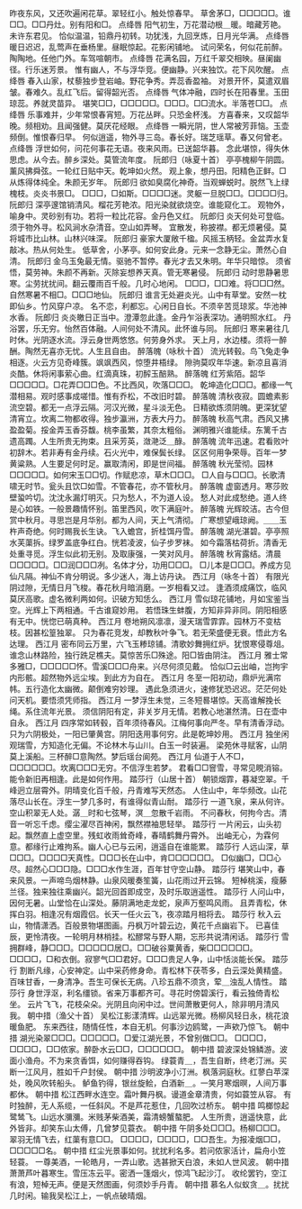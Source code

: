 <!-- { "loadSidebar": true } -->
昨夜东风，又还吹遍闲花草。翠轻红小。触处惊春早。 
草舍茅□，□□□□□。谁□□。□□丹灶。别有阳和□。 
点绛唇
阳气初生，万花潜动根＿暖。暗藏芳艳。未许东君见。 
恰似温温，铅鼎丹初转。功犹浅，九回烹炼，日月光华满。 
点绛唇
暖日迟迟，乱莺声在垂杨里。昼眠惊起。花影闲铺地。 
试问荣名，何似花前醉。陶陶地。任他门外。车驾喧朝市。 
点绛唇
花满名园，万红千翠交相映。昼阑幽径。行乐迷芳景。 
惟有幽人，不与浮华竞。便幽静。兴来独饮。花下风吹醒。 
点绛唇
春入山家，杖藜独步登岩岫。野花争秀。弄蕊香盈袖。 
对景开怀，莫遣双眉皱。春难久。乱红飞后。留得韶光否。 
点绛唇
气体冲融，四时长在阳春里。玉田琼蕊。养就灵苗异。 
堪笑□□，□□□□□。□□□。□□流水。半落苍□□。 
点绛唇
乐事难并，少年常恨春宵短。万花丛畔。只恐金杯浅。 
方喜春来，又叹韶华晚。频相劝。且闻强健。莫厌花经眼。 
点绛唇
一瞬光阴，世人常被芳菲恼。玉壶频倒。惟恨春归早。 
何似逍遥，物外寻三岛。春长好。瑞芝瑶草。春又何曾老。 
点绛唇
浮世如何，问花何事花无语。夜来风雨。已送韶华暮。 
念此堪惊，得失休思虑。从今去。醉乡深处。莫管流年度。 
阮郎归（咏夏十首）
亭亭槐柳午阴圆。薰风拂舜弦。一轮红日贴中天。乾坤如火然。 
观上象，想丹田。阳精色正鲜。□从炼得体纯全。朱颜无岁年。 
阮郎归
欲如臭腐化神奇。当观蝉蜕时。脱然飞上绿槐枝。炎炎书景□。 
□□□，□如斯。□□□□迷。灵躯一旦脱□□。□□□□归。 
阮郎归
深亭邃馆销清风。榴花芳艳浓。阳光染就欲烧空。谁能窥化工。 
观物外，喻身中。灵砂别有功。若将一粒比花容。金丹色又红。 
阮郎归
炎天何处可登临。须于物外寻。松风涧水杂清音。空山如弄琴。 
宜散发，称披襟。都无烦暑侵。莫将城市比山林。山林兴味深。 
阮郎归
豪家大厦敞千楹。风摇玉柄轻。金盆弄水复敲冰。热从何处生。 
低草舍，小茅亭。如何安此身。元来一念静无尘。萧然心自清。 
阮郎归
金乌玉兔最无情。驱驰不暂停。春光才去又朱明。年华只暗惊。 
须省悟，莫劳神。朱颜不再新。灭除妄想养天真。管无寒暑侵。 
阮郎归
动时思静暑思寒。尘劳扰扰间。翻云覆雨百千般。几时心地闲。 
□□□，□□难。将□□□然。自然寒暑不相□。□□□地仙。 
阮郎归
谁言无处避炎光。山中有草堂。安然一枕即仙乡。竹风穿户凉。 
名不恋，利都忘。心闲日自长。不须辛苦觅琼浆。华池神水香。 
阮郎归
炎炎皦日正当中。澄潭忽此逢。金丹乍浴表深功。通明照水红。 
丹浴罢，乐无穷。怡然百体融。人间何处不清风。此怀谁与同。 
阮郎归
寒来暑往几时休。光阴逐水流。浮云身世两悠悠。何劳身外求。 
天上月，水边楼。须将一醉酬。陶然无喜亦无忧。人生且自由。 
醉落魄（咏秋十首）
流光转毂。鸟飞兔走争相逐。火云方见奇峰簇。飒飒西风，惊堕井梧绿。 
隙驹莫叹年华速。新凉且喜消炎酷。休将闲事萦心曲。红滴真珠，初醡玉醅熟。 
醉落魄
红芳紫陌。韶华□□□□□。□花弄□□□色。不比西风，吹落□□□。 
乾坤造化□□□。都缘一气潜相易。观时感事成嗟惜。惟有乔松，不改旧时碧。 
醉落魄
清秋夜寂。圆蟾素影流空碧。都无一点浮云隔。河汉光微，星斗淡无色。 
日精欲炼须阴魄。更深犹望清宵立。坎离二物都收得。独步瀛洲，方表大丹力。 
醉落魄
秋高气肃。西风又拂盈盈菊。挼金弄玉香芬馥。桃李虽繁，其奈太粗俗。 
渊明雅兴谁能续。东篱千古遗高躅。人生所贵无拘束。且采芳英，潋滟泛＿醁。 
醉落魄
流年迅速。君看败叶初辞木。若非寿有金丹续。石火光中，难保鬓长绿。 
区区何用争荣辱。百年一梦黄粱熟。人生要足何时足。赢取清闲，即是世间福。 
醉落魄
秋光莹彻。园林□□□□□。如何宋玉□□切。作赋悲凉，草木□□□。 
□人自与□□□。长歌清啸无时节。瓮头且饮□如雪。不管春花，亦不管秋月。 
醉落魄
虚窗透月。寒莎败壁蛩吟切。沈沈永漏灯明灭。只为愁人，不为道人设。 
愁人对此成愁绝。道人终是心如铁。一般景趣情怀别。笛里西风，吹下满庭叶。 
醉落魄
光辉皎洁。古今但赏中秋月。寻思岂是月华别。都为人间，天上气清彻。 
广寒想望峨琼阙。＿＿玉杵声奇绝。何时赐我长生诀。飞入蟾宫，折桂饵丹雪。 
醉落魄
湖光湛碧。亭亭照水芙蕖拆。绿罗盖底争红白。恍若凌波，仙子步罗袜。 
如今霜落枯荷折。清香无处重寻觅。浮生似此初无别。及取康强，一笑对风月。 
醉落魄
秋宵露结。清晨□□□□□。□□润□□□冽。名体才分，功用□□□。 
□儿本是□□□。养成方见仙凡隔。神仙不肯分明说。多少迷人，海上访丹诀。 
西江月（咏冬十首）
有限光阴过隙，无情日月飞梭。春花秋月暗消磨。一岁相看又过。 
逢酒须成痛饮，临风莫厌高歌。虚名微利两如何。识破方知恁么。 
西江月
雪似琼花铺地，月如宝鉴当空。光辉上下两相通。千古谁窥妙用。 
若悟珠生蚌腹，方知非异非同。阴阳相感有无中。恍惚已萌真种。 
西江月
卷地朔风凛凛，漫天瑞雪霏霏。园林万不变枯枝。因甚松篁独翠。 
只为春花竞发，却教秋叶争飞。若无荣盛便无衰。悟此方名达理。 
西江月
密布同云万里，六飞玉糁琼铺。清歌妙舞拥红炉。犹恨寒侵尊俎。 
谁念山林路险，独行跣足樵夫。莫惊苦乐□殊途。阳□皆由阴注。 
西江月
雅士常多雅□，□□□□□怀。雪溪□□□舟来。兴尽何须见戴。 
恰似□云出岫，岂拘宇内形骸。超然物外远尘埃。到此方为自在。 
西江月
冬至一阳初动，鼎炉光满帘帏。五行造化太幽微。颠倒难穷妙理。 
遇此急须进火，速修犹恐迟迟。茫茫何处问天机。要悟须凭师指。 
西江月
一梦浮生未觉，三冬短晷堪惊。天高谁解挽长绳。系住流年光景。 
须信阴阳有定，非关岁月无情。若教心地湛然清。日在壶中自永。 
西江月
四序常如转毂，百年须待春风。江梅何事向严冬。早有清香浮动。 
只为六阴极处，一阳已肇黄宫。阴阳迭用事何穷。此是乾坤妙用。 
西江月
独坐闲观瑞雪，方知造化无偏。不论林木与山川。白玉一时装遍。 
梁苑休寻赋客，山阴莫上溪船。三杯醉□意陶然。梦后瑶台阆苑。 
西江月
仙道于人不□，□□□□□□。坎离□□□无穷。不信浮生若梦。 
君看□□窨雪，寻常见睍消镕。能令新旧再相逢。此是如何作用。 
踏莎行（山居十首）
朝锁烟霏，暮凝空翠。千峰迥立层霄外。阴晴变化百千般，丹青难写天然态。 
人住山中，年华频改。山花落尽山长在。浮生一梦几多时，有谁得似青山耐。 
踏莎行
一道飞泉，来从何许。空山积翠无人处。潺＿时和七弦琴，溟＿忽散千岩雨。 
不问春秋，何拘今古。清音一听忘千虑。缨尘濯尽百神闲，飘然襟袖思轻举。 
踏莎行
一片闲云，山头初起。飘然直上虚空里。残虹收雨耸奇峰，春晴鹤舞丹霄外。 
出岫无心，为霖何意。都缘行止难拘系。幽人心已与云闲，逍遥自在谁能累。 
踏莎行
人远山深，草□□□。□□□□天真性。□□□长在山中，肯□□□□□□。 
□似幽□，□□心尽。超然心□□□隐。□□□水作生涯，百年甘守空山静。 
踏莎行
堪笑山中，春来风景。一声啼鸟烟林静。山泉风暖奏笙簧，山花雨过开云锦。 
短棹桃溪，瘦藤兰径。独来独往乘幽兴。韶光回首即成空，及时乐取逍遥性。 
踏莎行
人问山中，因何无暑。山堂恰在山深处。藤阴满地走龙蛇，泉声万壑鸣风雨。 
且弄青松，休挥白羽。相逢况有烟霞侣。长天一任火云飞，夜凉踏月相将去。 
踏莎行
秋入云山，物情潇洒。百般景物堪图画。丹枫万叶碧云边，黄花千点幽岩下。 
已喜佳辰，更怜清夜。一轮明月林梢挂。松醪常与野人期，忘形共说清闲话。 
踏莎行
雪拥群峰，静□□□。□□□□□居□。□□破谷粟黄香，柴□□□□□□。 
□□□□，□和衣倒。寂寥气□□君好。□□□贵足人争，山中恬淡能长保。 
踏莎行
割断凡缘，心安神定。山中采药修身命。青松林下茯苓多，白云深处黄精盛。 
百味甘香，一身清净。吾生可保长无病。八珍五鼎不须贪，荤＿浊乱人情性。 
踏莎行
身世浮沤，利名缰锁。省来万事都齐可。寻花时傍碧溪行，看云独倚青松坐。 
云片飞飞，花枝朵朵。光阴且向闲中过。世间萧散更何人，除非明月清风我。 
朝中措（渔父十首）
吴松江影漾清辉。山远翠光微。杨柳风轻日永，桃花浪暖鱼肥。 
东来西往，随情任性，本自无机。何事沙边鸥鹭，一声欸乃惊飞。 
朝中措
湖光染翠□□□。□□□□□。□爱江湖光景，不曾别做□□。 
□□□□，□□□□，□□侬家。醉卧水云□□，□□□□□□。 
朝中措
碧波深处锦鳞游。波面小渔舟。不为来贪香饵，如何赚得吞钩。 
绿蓑青＿，吾生自断，终老汀洲。买断一江风月，胜如千户封侯。 
朝中措
沙明波净小汀洲。枫落洞庭秋。红蓼白苹深处，晚风吹转船头。 
鲈鱼钓得，银丝旋鲙，白酒新＿。一笑月寒烟暝，人间万事都休。 
朝中措
松江西畔水连空。霜叶舞丹枫。谩道金章清贵，何如蓑笠从容。 
有时独醉，无人系缆，一任斜风。不是芦花惹住，几回吹过桥东。 
朝中措
鸣榔惊起鹭鸶飞。山远水瀰瀰。米贱茅柴酒美，霜清螃蟹螯肥。 
人生所贵，逍遥快意，此外皆非。却笑东山太傅，几曾梦见蓑衣。 
朝中措
午阴多处□□□。杨柳□□□。翠羽无情飞去，红蕖有意□□。 
□□□□，□□□□，□□吾生。为报凌烟□□，□□□□□名。 
朝中措
红尘光景事如何。扰扰利名多。若问侬家活计，扁舟小笠轻蓑。 
一尊美酒，一轮皓月，一弄山歌。选甚掀天白浪，未如人世风波。 
朝中措
萧萧芦叶暮寒生。雪压冻云平。密洒一篷烟火，惊鸿飞起沙汀。 
收纶罢钓，空江有浪，短棹无声。便是天然图画，何须妙手丹青。 
朝中措
慕名人似蚁贪＿。扰扰几时闲。输我吴松江上，一帆点破晴烟。 
